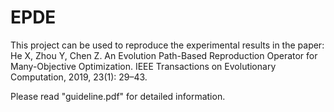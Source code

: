 # EPDE

This project can be used to reproduce the experimental results in the paper:
He X, Zhou Y, Chen Z. An Evolution Path-Based Reproduction Operator for Many-Objective Optimization. IEEE Transactions on Evolutionary Computation, 2019, 23(1): 29–43.

Please read "guideline.pdf" for detailed information.
